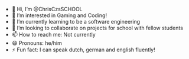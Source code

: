 - 👋 Hi, I’m @ChrisCzsSCHOOL
- 👀 I’m interested in Gaming and Coding!
- 🌱 I’m currently learning to be a software engineering
- 💞️ I’m looking to collaborate on projects for school with fellow students
- 📫 How to reach me: Not currently
- 😄 Pronouns: he/him  
- ⚡ Fun fact: I can speak dutch, german and english fluently!

<!---
ChrisCzsSCHOOL/ChrisCzsSCHOOL is a ✨ special ✨ repository because its `README.md` (this file) appears on your GitHub profile.
You can click the Preview link to take a look at your changes.
--->
